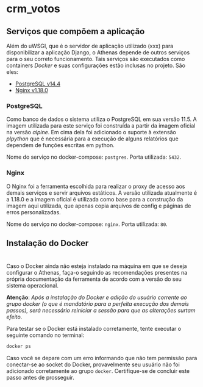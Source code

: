# crm_votos

## Serviços que compõem a aplicação

Além do uWSGI, que é o servidor de aplicação utilizado (xxx) para disponibilizar a aplicação Django, o Athenas depende de outros serviços para o seu correto funcionamento. Tais serviços são executados como containers _Docker_ e suas configurações estão inclusas no projeto. São eles:

- [PostgreSQL v14.4](#postgresql)
- [Nginx v1.18.0](#nginx)

### PostgreSQL

Como banco de dados o sistema utiliza o PostgreSQL em sua versão 11.5. A imagem utilizada para este serviço foi construída a partir da imagem oficial na versão _alpine_. Em cima dela foi adicionado o suporte à extensão _plpython_ que é necessária para a execução de alguns relatórios que dependem de funções escritas em python.

Nome do serviço no docker-compose: `postgres`.
Porta utilizada: `5432`.

### Nginx

O Nginx foi a ferramenta escolhida para realizar o proxy de acesso aos demais serviços e servir arquivos estáticos. A versão utilizada atualmente é a 1.18.0 e a imagem oficial é utilizada como base para a construção da imagem aqui utilizada, que apenas copia arquivos de config e páginas de erros personalizadas.

Nome do serviço no docker-compose: `nginx`.
Porta utilizada: `80`.

## Instalação do Docker
#

Caso o Docker ainda não esteja instalado na máquina em que se deseja configurar o Athenas, faça-o seguindo as recomendações presentes na própria documentação da ferramenta de acordo com a versão do seu sistema operacional.

**Atenção**: _Após a instalação do Docker e adição do usuário corrente ao grupo docker (o que é mandatório para a perfeita execução dos demais passos), será necessário reiniciar a sessão para que as alterações surtam efeito._

Para testar se o Docker está instalado corretamente, tente executar o seguinte comando no terminal:

``` bash
docker ps
```

Caso você se depare com um erro informando que não tem permissão para conectar-se ao socket do Docker, provavelmente seu usuário não foi adicionado corretamente ao grupo `docker`. Certifique-se de concluir este passo antes de prosseguir.

